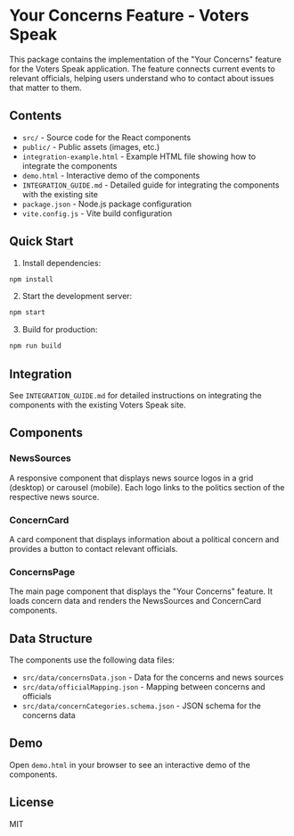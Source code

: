 # Your Concerns Feature - Voters Speak

This package contains the implementation of the "Your Concerns" feature for the Voters Speak application. The feature connects current events to relevant officials, helping users understand who to contact about issues that matter to them.

## Contents

- `src/` - Source code for the React components
- `public/` - Public assets (images, etc.)
- `integration-example.html` - Example HTML file showing how to integrate the components
- `demo.html` - Interactive demo of the components
- `INTEGRATION_GUIDE.md` - Detailed guide for integrating the components with the existing site
- `package.json` - Node.js package configuration
- `vite.config.js` - Vite build configuration

## Quick Start

1. Install dependencies:

```bash
npm install
```

2. Start the development server:

```bash
npm start
```

3. Build for production:

```bash
npm run build
```

## Integration

See `INTEGRATION_GUIDE.md` for detailed instructions on integrating the components with the existing Voters Speak site.

## Components

### NewsSources

A responsive component that displays news source logos in a grid (desktop) or carousel (mobile). Each logo links to the politics section of the respective news source.

### ConcernCard

A card component that displays information about a political concern and provides a button to contact relevant officials.

### ConcernsPage

The main page component that displays the "Your Concerns" feature. It loads concern data and renders the NewsSources and ConcernCard components.

## Data Structure

The components use the following data files:

- `src/data/concernsData.json` - Data for the concerns and news sources
- `src/data/officialMapping.json` - Mapping between concerns and officials
- `src/data/concernCategories.schema.json` - JSON schema for the concerns data

## Demo

Open `demo.html` in your browser to see an interactive demo of the components.

## License

MIT